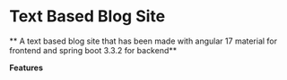 # Text Based Blog Site
** A text based blog site that has been made with angular 17 material for frontend and spring boot 3.3.2 for backend**

**Features**



